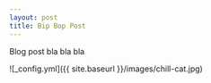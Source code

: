 ```yaml
---
layout: post
title: Bip Bop Post
---
```


Blog post bla bla bla

![_config.yml]({{ site.baseurl }}/images/chill-cat.jpg)

